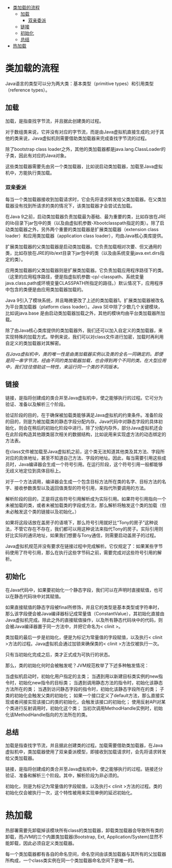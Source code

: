 <!--toc:start-->
- [类加载的流程](#类加载的流程)
  - [加载](#加载)
    - [双亲委派](#双亲委派)
  - [链接](#链接)
  - [初始化](#初始化)
  - [总结](#总结)
- [热加载](#热加载)
<!--toc:end-->

# 类加载的流程

Java语言的类型可以分为两大类：基本类型（primitive types）和引用类型（reference types）。

## 加载

加载，是指查找字节流，并且据此创建类的过程。

对于数组类来说，它并没有对应的字节流，而是由Java虚拟机直接生成的;对于其他的类来说，Java虚拟机则需要借助类加载器来完成查找字节流的过程。

除了bootstrap class loader之外，其他的类加载器都是java.lang.ClassLoader的子类，因此有对应的Java对象。

这些类加载器需要先由另一个类加载器，比如说启动类加载器，加载至Java虚拟机中，方能执行类加载。

### 双亲委派

每当一个类加载器接收到加载请求时，它会先将请求转发给父类加载器。在父类加载器没有找到所请求的类的情况下，该类加载器才会尝试去加载。

在Java 9之前，启动类加载器负责加载最为基础、最为重要的类，比如存放在JRE的lib目录下jar包中的类（以及由虚拟机参数-Xbootclasspath指定的类）。除了启动类加载器之外，另外两个重要的类加载器是扩展类加载器（extension class loader）和应用类加载器（application class loader），均由Java核心类库提供。

扩展类加载器的父类加载器是启动类加载器。它负责加载相对次要、但又通用的类，比如存放在JRE的lib/ext目录下jar包中的类（以及由系统变量java.ext.dirs指定的类）。

应用类加载器的父类加载器则是扩展类加载器。它负责加载应用程序路径下的类。（这里的应用程序路径，便是指虚拟机参数-cp/-classpath、系统变量java.class.path或环境变量CLASSPATH所指定的路径。）默认情况下，应用程序中包含的类便是由应用类加载器加载的。

Java 9引入了模块系统，并且略微更改了上述的类加载器1。扩展类加载器被改名为平台类加载器（platform class loader）。Java SE中除了少数几个关键模块，比如说java.base 是由启动类加载器加载之外，其他的模块均由平台类加载器所加载。

除了由Java核心类库提供的类加载器外，我们还可以加入自定义的类加载器，来实现特殊的加载方式。举例来说，我们可以对class文件进行加密，加载时再利用自定义的类加载器对其解密。

_在Java虚拟机中，类的唯一性是由类加载器实例以及类的全名一同确定的。即便是同一串字节流，经由不同的类加载器加载，也会得到两个不同的类。在大型应用中，我们往往借助这一特性，来运行同一个类的不同版本。_

## 链接

链接，是指将创建成的类合并至Java虚拟机中，使之能够执行的过程。它可分为验证、准备以及解析三个阶段。

验证阶段的目的，在于确保被加载类能够满足Java虚拟机的约束条件。准备阶段的目的，则是为被加载类的静态字段分配内存。Java代码中对静态字段的具体初始化，则会在稍后的初始化阶段中进行。除了分配内存外，部分Java虚拟机还会在此阶段构造其他跟类层次相关的数据结构，比如说用来实现虚方法的动态绑定的方法表。

在class文件被加载至Java虚拟机之前，这个类无法知道其他类及其方法、字段所对应的具体地址，甚至不知道自己方法、字段的地址。因此，每当需要引用这些成员时，Java编译器会生成一个符号引用。在运行阶段，这个符号引用一般都能够无歧义地定位到具体目标上。

对于一个方法调用，编译器会生成一个包含目标方法所在类的名字、目标方法的名字、接收参数类型以及返回值类型的符号引用，来指代所要调用的方法。

解析阶段的目的，正是将这些符号引用解析成为实际引用。如果符号引用指向一个未被加载的类，或者未被加载类的字段或方法，那么解析将触发这个类的加载（但未必触发这个类的链接以及初始化。）

如果将这段话放在盖房子的语境下，那么符号引用就好比“Tony的房子”这种说法，不管它存在不存在，我们都可以用这种说法来指代Tony的房子。实际引用则好比实际的通讯地址，如果我们想要与Tony通信，则需要启动盖房子的过程。

Java虚拟机规范并没有要求在链接过程中完成解析。它仅规定了：如果某些字节码使用了符号引用，那么在执行这些字节码之前，需要完成对这些符号引用的解析。

## 初始化

在Java代码中，如果要初始化一个静态字段，我们可以在声明时直接赋值，也可以在静态代码块中对其赋值。

如果直接赋值的静态字段被final所修饰，并且它的类型是基本类型或字符串时，那么该字段便会被Java编译器标记成常量值（ConstantValue），其初始化直接由Java虚拟机完成。除此之外的直接赋值操作，以及所有静态代码块中的代码，则会被Java编译器置于同一方法中，并把它命名为< clinit >。

类加载的最后一步是初始化，便是为标记为常量值的字段赋值，以及执行< clinit >方法的过程。Java虚拟机会通过加锁来确保类的< clinit >方法仅被执行一次。

只有当初始化完成之后，类才正式成为可执行的状态。

那么，类的初始化何时会被触发呢？JVM规范枚举了下述多种触发情况：

当虚拟机启动时，初始化用户指定的主类；
当遇到用以新建目标类实例的new指令时，初始化new指令的目标类；
当遇到调用静态方法的指令时，初始化该静态方法所在的类；
当遇到访问静态字段的指令时，初始化该静态字段所在的类；
子类的初始化会触发父类的初始化；
如果一个接口定义了default方法，那么直接实现或者间接实现该接口的类的初始化，会触发该接口的初始化；
使用反射API对某个类进行反射调用时，初始化这个类；
当初次调用MethodHandle实例时，初始化该MethodHandle指向的方法所在的类。

## 总结

加载是指查找字节流，并且据此创建类的过程。加载需要借助类加载器，在Java虚拟机中，类加载器使用了双亲委派模型，即接收到加载请求时，会先将请求转发给父类加载器。

链接，是指将创建成的类合并至Java虚拟机中，使之能够执行的过程。链接还分验证、准备和解析三个阶段。其中，解析阶段为非必须的。

初始化，则是为标记为常量值的字段赋值，以及执行< clinit >方法的过程。类的初始化仅会被执行一次，这个特性被用来实现单例的延迟初始化。

# 热加载

热部署需要先卸载掉该模块所有class的类加载器，卸载类加载器会导致所有类的卸载，而JVM的三个内置类加载器(Bootstrap, Ext, Application/System)显然不能卸载，因此必须自定义类加载器。

每一个类加载器都有各自的命名空间，命名空间由该类加载器与其所有的父加载器所构成，一个class类实例在同一个类加载器命名空间下是唯一的。
